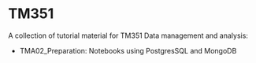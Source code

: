 # TM351
A collection of tutorial material for TM351 Data management and analysis:

- TMA02_Preparation: Notebooks using PostgresSQL and MongoDB
